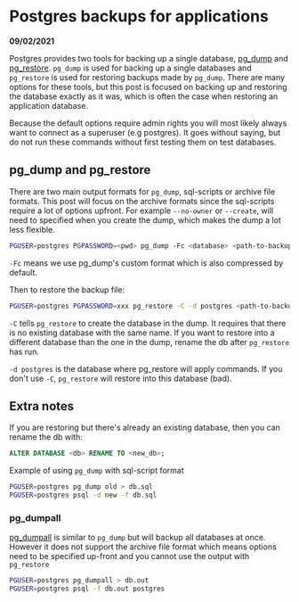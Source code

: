 # Postgres backups for applications

**09/02/2021**

Postgres provides two tools for backing up a single database, [pg_dump](https://www.postgresql.org/docs/12/app-pgdump.html) and [pg_restore](https://www.postgresql.org/docs/12/app-pgrestore.html). `pg_dump` is used for backing up a single databases and `pg_restore` is used for restoring backups made by `pg_dump`. There are many options for these tools, but this post is focused on backing up and restoring the database exactly as it was, which is often the case when restoring an application database.

Because the default options require admin rights you will most likely always want to connect as a superuser (e.g postgres). It goes without saying, but do not run these commands without first testing them on test databases.

## pg_dump and pg_restore

There are two main output formats for `pg_dump`, sql-scripts or archive file formats. This post will focus on the archive formats since the sql-scripts require a lot of options upfront. For example `--no-owner` or `--create`, will need to specified when you create the dump, which makes the dump a lot less flexible.

```bash
PGUSER=postgres PGPASSWORD=<pwd> pg_dump -Fc <database> <path-to-backup>
```

`-Fc` means we use pg_dump's custom format which is also compressed by default.

Then to restore the backup file:

```bash
PGUSER=postgres PGPASSWORD=xxx pg_restore -C -d postgres <path-to-backup>
```

`-C` tells `pg_restore` to create the database in the dump. It requires that there is no existing database with the same name. If you want to restore into a different database than the one in the dump, rename the db after `pg_restore` has run.

`-d postgres` is the database where pg_restore will apply commands. If you don't use `-C`, `pg_restore` will restore into this database (bad).

## Extra notes

If you are restoring but there's already an existing database, then you can rename the db with:

```sql
ALTER DATABASE <db> RENAME TO <new_db>;
```

Example of using `pg_dump` with sql-script format

```bash
PGUSER=postgres pg_dump old > db.sql
PGUSER=postgres psql -d new -f db.sql
```

### pg_dumpall

[pg_dumpall](https://www.postgresql.org/docs/12/app-pg-dumpall.html) is similar to `pg_dump` but will backup all databases at once. However it does not support the archive file format which means options need to be specified up-front and you cannot use the output with `pg_restore`

```bash
PGUSER=postgres pg_dumpall > db.out
PGUSER=postgres psql -f db.out postgres
```
